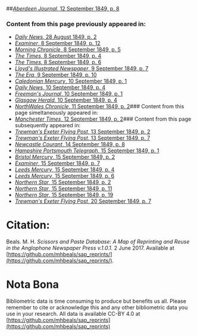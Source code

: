 ##[*Aberdeen Journal*, 12 September 1849, p. 8](https://mhbeals.github.io/sap_html/Aberdeen-Journal/Aberdeen-Journal-12-September-1849-p-8)

### Content from this page previously appeared in:
+ [*Daily News*, 28 August 1849, p. 2](https://mhbeals.github.io/sap_html/Daily-News/Daily-News-28-August-1849-p-2)
+ [*Examiner*, 8 September 1849, p. 12](https://mhbeals.github.io/sap_html/Examiner/Examiner-8-September-1849-p-12)
+ [*Morning Chronicle*, 8 September 1849, p. 5](https://mhbeals.github.io/sap_html/Morning-Chronicle/Morning-Chronicle-8-September-1849-p-5)
+ [*The Times*, 8 September 1849, p. 4](https://mhbeals.github.io/sap_html/The-Times/The-Times-8-September-1849-p-4)
+ [*The Times*, 8 September 1849, p. 6](https://mhbeals.github.io/sap_html/The-Times/The-Times-8-September-1849-p-6)
+ [*Lloyd's Illustrated Newspaper*, 9 September 1849, p. 7](https://mhbeals.github.io/sap_html/Lloyd's-Illustrated-Newspaper/Lloyd's-Illustrated-Newspaper-9-September-1849-p-7)
+ [*The Era*, 9 September 1849, p. 10](https://mhbeals.github.io/sap_html/The-Era/The-Era-9-September-1849-p-10)
+ [*Caledonian Mercury*, 10 September 1849, p. 1](https://mhbeals.github.io/sap_html/Caledonian-Mercury/Caledonian-Mercury-10-September-1849-p-1)
+ [*Daily News*, 10 September 1849, p. 4](https://mhbeals.github.io/sap_html/Daily-News/Daily-News-10-September-1849-p-4)
+ [*Freeman's Journal*, 10 September 1849, p. 1](https://mhbeals.github.io/sap_html/Freeman's-Journal/Freeman's-Journal-10-September-1849-p-1)
+ [*Glasgow Herald*, 10 September 1849, p. 4](https://mhbeals.github.io/sap_html/Glasgow-Herald/Glasgow-Herald-10-September-1849-p-4)
+ [*NorthWales Chronicle*, 11 September 1849, p. 2](https://mhbeals.github.io/sap_html/NorthWales-Chronicle/NorthWales-Chronicle-11-September-1849-p-2)### Content from this page simeltaneously appeared in:
+ [*Manchester Times*, 12 September 1849, p. 2](https://mhbeals.github.io/sap_html/Manchester-Times/Manchester-Times-12-September-1849-p-2)### Content from this page subsequently appeared in:
+ [*Trewman's Exeter Flying Post*, 13 September 1849, p. 2](https://mhbeals.github.io/sap_html/Trewman's-Exeter-Flying-Post/Trewman's-Exeter-Flying-Post-13-September-1849-p-2)
+ [*Trewman's Exeter Flying Post*, 13 September 1849, p. 7](https://mhbeals.github.io/sap_html/Trewman's-Exeter-Flying-Post/Trewman's-Exeter-Flying-Post-13-September-1849-p-7)
+ [*Newcastle Courant*, 14 September 1849, p. 8](https://mhbeals.github.io/sap_html/Newcastle-Courant/Newcastle-Courant-14-September-1849-p-8)
+ [*Hampshire Portsmouth Telegraph*, 15 September 1849, p. 1](https://mhbeals.github.io/sap_html/Hampshire-Portsmouth-Telegraph/Hampshire-Portsmouth-Telegraph-15-September-1849-p-1)
+ [*Bristol Mercury*, 15 September 1849, p. 2](https://mhbeals.github.io/sap_html/Bristol-Mercury/Bristol-Mercury-15-September-1849-p-2)
+ [*Examiner*, 15 September 1849, p. 7](https://mhbeals.github.io/sap_html/Examiner/Examiner-15-September-1849-p-7)
+ [*Leeds Mercury*, 15 September 1849, p. 4](https://mhbeals.github.io/sap_html/Leeds-Mercury/Leeds-Mercury-15-September-1849-p-4)
+ [*Leeds Mercury*, 15 September 1849, p. 6](https://mhbeals.github.io/sap_html/Leeds-Mercury/Leeds-Mercury-15-September-1849-p-6)
+ [*Northern Star*, 15 September 1849, p. 2](https://mhbeals.github.io/sap_html/Northern-Star/Northern-Star-15-September-1849-p-2)
+ [*Northern Star*, 15 September 1849, p. 11](https://mhbeals.github.io/sap_html/Northern-Star/Northern-Star-15-September-1849-p-11)
+ [*Northern Star*, 15 September 1849, p. 19](https://mhbeals.github.io/sap_html/Northern-Star/Northern-Star-15-September-1849-p-19)
+ [*Trewman's Exeter Flying Post*, 20 September 1849, p. 7](https://mhbeals.github.io/sap_html/Trewman's-Exeter-Flying-Post/Trewman's-Exeter-Flying-Post-20-September-1849-p-7)
                    
# Citation: 

Beals. M. H. *Scissors and Paste Database: A Map of Reprinting and Reuse in the Anglophone Newspaper Press v.1.0.1.* 2 June 2017. Available at [https://github.com/mhbeals/sap_reprints/](https://github.com/mhbeals/sap_reprints/). 
                    
# Nota Bona

Bibliometric data is time consuming to produce but benefits us all. Please remember to cite or acknowledge this and any other bibliometric data you use in your research. All data is available CC-BY 4.0 at [https://github.com/mhbeals/sap_reprints](https://github.com/mhbeals/sap_reprints)